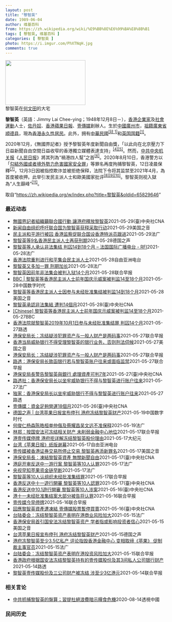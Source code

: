```yaml
---
layout: post
title: "黎智英"
date: 1989-06-04
author: 维基百科
from: https://zh.wikipedia.org/wiki/%E9%BB%8E%E6%99%BA%E8%8B%B1
tags: [ 黎智英, 维基百科 ]
categories: [ 黎智英 ]
photo: https://i.imgur.com/PhXTNqH.jpg
comments: true
---
```

<div class="mw-parser-output"><div id="noteTA-3146cf78" class="noteTA"><div class="noteTA-group"><div data-noteta-group-source="module" data-noteta-group="IT"></div></div><div class="noteTA-local"><div data-noteta-code="zh:巧克力; zh-tw:巧克力; zh-hk:朱古力; zh-cn:巧克力;"></div><div data-noteta-code="zh-tw:黑道; zh-hk:黑社會; zh-cn:黑社会;"></div><div data-noteta-code="zh-tw:飯店; zh-hk:酒店; zh-cn:饭店;"></div><div data-noteta-code="zh-tw:伍佛維茲; zh-hk:沃夫維茲 ;zh-cn:沃尔福威茨;"></div></div></div>

<div class="thumb tright"><div class="thumbinner" style="width:252px;"><a href="/wiki/File:Jimmy_Lai_Chee-ying_home_in_Ho_Man_Tin_20200418.png" class="image"><img alt="" src="//upload.wikimedia.org/wikipedia/commons/thumb/9/9f/Jimmy_Lai_Chee-ying_home_in_Ho_Man_Tin_20200418.png/250px-Jimmy_Lai_Chee-ying_home_in_Ho_Man_Tin_20200418.png" decoding="async" width="250" height="140" class="thumbimage" srcset="//upload.wikimedia.org/wikipedia/commons/thumb/9/9f/Jimmy_Lai_Chee-ying_home_in_Ho_Man_Tin_20200418.png/375px-Jimmy_Lai_Chee-ying_home_in_Ho_Man_Tin_20200418.png 1.5x, //upload.wikimedia.org/wikipedia/commons/thumb/9/9f/Jimmy_Lai_Chee-ying_home_in_Ho_Man_Tin_20200418.png/500px-Jimmy_Lai_Chee-ying_home_in_Ho_Man_Tin_20200418.png 2x" data-file-width="861" data-file-height="481"></a>  <div class="thumbcaption"><div class="magnify"><a href="/wiki/File:Jimmy_Lai_Chee-ying_home_in_Ho_Man_Tin_20200418.png" class="internal" title="放大"></a></div>黎智英在<a href="/wiki/%E4%BD%95%E6%96%87%E7%94%B0" title="何文田">何文田</a>的大宅</div></div></div>
<p><b>黎智英</b>（英語：<span lang="en">Jimmy Lai Chee-ying</span>；1948年12月8日<span class="useeditintro" title="Template:BLP editintro">－</span>），<a href="/wiki/%E9%A6%99%E6%B8%AF" title="香港">香港</a><a href="/wiki/%E4%BC%81%E4%B8%9A%E5%AE%B6" title="企业家">企業家</a>及<a href="/wiki/%E7%A4%BE%E6%9C%83%E9%81%8B%E5%8B%95" title="社會運動">社會運動</a>人士，<a href="/wiki/%E4%BD%90%E4%B8%B9%E5%A5%B4" title="佐丹奴">佐丹奴</a>、<a href="/wiki/%E8%98%8B%E6%9E%9C%E6%97%A5%E5%A0%B1_(%E9%A6%99%E6%B8%AF)" title="蘋果日報 (香港)">香港蘋果日報</a>、<a href="/wiki/%E5%A3%B9%E5%82%B3%E5%AA%92" title="壹傳媒">壹傳媒</a>創辦人。生於<a href="/wiki/%E4%B8%AD%E8%8F%AF%E6%B0%91%E5%9C%8B_(%E5%A4%A7%E9%99%B8%E6%99%82%E6%9C%9F)" class="mw-redirect" title="中華民國 (大陸時期)">中國</a><a href="/wiki/%E5%BB%A3%E5%B7%9E%E5%B8%82_(%E4%B8%AD%E8%8F%AF%E6%B0%91%E5%9C%8B)" title="廣州市 (中華民國)">廣州市</a>，<a href="/wiki/%E7%A5%96%E7%B1%8D" title="祖籍">祖籍</a><a href="/wiki/%E5%BB%A3%E6%9D%B1%E7%9C%81_(%E4%B8%AD%E8%8F%AF%E6%B0%91%E5%9C%8B)" title="廣東省 (中華民國)">廣東省</a><a href="/wiki/%E9%A1%BA%E5%BE%B7%E5%8E%BF" title="顺德县">顺德县</a>，現為<a href="/wiki/%E9%A6%99%E6%B8%AF%E5%B1%85%E6%B0%91#永久性居民" title="香港居民">香港永久性居民</a>。此外，拥有<a href="/wiki/%E4%B8%AD%E8%8F%AF%E6%B0%91%E5%9C%8B%E5%9C%8B%E6%B0%91#陆港澳居民" title="中華民國國民">中華民國</a><span id="noteTag-cite_ref-sup"><sup id="cite_ref-bb1_1-1" class="reference"><a href="#cite_note-bb1-1">[註 1]</a></sup></span>和<a href="/wiki/%E8%8B%B1%E5%9C%8B%E5%9C%8B%E7%B1%8D" class="mw-redirect" title="英國國籍">英国国籍</a><sup id="cite_ref-a1_2-2" class="reference"><a href="#cite_note-a1-2">[1]</a></sup>。
</p><p>2020年12月，《無國界記者》授予黎智英年度新聞自由獎，「以此向在北京壓力下日益新聞自由空間日益收窄的香港獨立媒體表達支持」<sup id="cite_ref-6" class="reference"><a href="#cite_note-6">[4]</a></sup><sup id="cite_ref-7" class="reference"><a href="#cite_note-7">[5]</a></sup>。然而，<a href="/wiki/%E4%B8%AD%E5%85%B1%E4%B8%AD%E5%A4%AE%E6%9C%BA%E5%85%B3%E6%8A%A5" title="中共中央机关报">中共中央机关报</a>《<a href="/wiki/%E4%BA%BA%E6%B0%91%E6%97%A5%E6%8A%A5" title="人民日报">人民日报</a>》將其列為“禍港四人幫”之首<sup id="cite_ref-王平2019_8-0" class="reference"><a href="#cite_note-王平2019-8">[6]</a></sup>。2020年8月10日，香港警方以「<a href="/wiki/%E4%B8%AD%E8%8F%AF%E4%BA%BA%E6%B0%91%E5%85%B1%E5%92%8C%E5%9C%8B%E9%A6%99%E6%B8%AF%E7%89%B9%E5%88%A5%E8%A1%8C%E6%94%BF%E5%8D%80%E7%B6%AD%E8%AD%B7%E5%9C%8B%E5%AE%B6%E5%AE%89%E5%85%A8%E6%B3%95" title="中華人民共和國香港特別行政區維護國家安全法">勾結外國或者境外勢力危害國家安全罪</a>」等罪名再度拘捕黎智英，12日凌晨保釋<sup id="cite_ref-auto_9-0" class="reference"><a href="#cite_note-auto-9">[7]</a></sup>，12月3日因被指控欺诈並被拒绝保释，法院下令将其监禁至2021年4月，為首度被收押。此举引发民主派人士和歐美國家批评<sup id="cite_ref-10" class="reference"><a href="#cite_note-10">[8]</a></sup><sup id="cite_ref-11" class="reference"><a href="#cite_note-11">[9]</a></sup><sup id="cite_ref-over100_12-0" class="reference"><a href="#cite_note-over100-12">[10]</a></sup>。黎智英则视入獄為“人生巔峰”<sup id="cite_ref-13" class="reference"><a href="#cite_note-13">[11]</a></sup>。
</p>
</div><noscript><img src="//zh.wikipedia.org/wiki/Special:CentralAutoLogin/start?type=1x1" alt="" title="" width="1" height="1" style="border: none; position: absolute;"></noscript>
<div class="printfooter">取自“<a dir="ltr" href="https://zh.wikipedia.org/w/index.php?title=黎智英&amp;oldid=65829646">https://zh.wikipedia.org/w/index.php?title=黎智英&amp;oldid=65829646</a>”</div><div id="recent-news"><h3>最近动态</h3><ul><li><a href="https://nodebe4.github.io/waimei/2021-05-29/%E7%84%A1%E5%9C%8B%E7%95%8C%E8%A8%98%E8%80%85%E7%B5%84%E7%B9%94%E7%B1%B2%E8%81%AF%E5%90%88%E5%9C%8B%E8%A1%8C%E5%8B%95-%E8%AE%93%E6%B8%AF%E5%BA%9C%E9%87%8B%E6%94%BE%E9%BB%8E%E6%99%BA%E8%8B%B1" title="無國界記者組織籲聯合國行動 讓港府釋放黎智英—— 無國界記者組織（RSF）28日向聯合國發出緊急呼籲，要求聯合國一切必要措施，使香港壹傳媒集團創辦人黎智英（中）立即獲釋。（RSF提供）中央社記者...">無國界記者組織籲聯合國行動 讓港府釋放黎智英</a><time>2021-05-29</time><a class="tag">(臺)中央社CNA</a></li>
<li><a href="https://nodebe4.github.io/waimei/2021-05-29/%E6%96%B0%E9%97%BB%E8%87%AA%E7%94%B1%E7%BB%84%E7%BB%87%E5%91%BC%E5%90%81%E8%81%94%E5%90%88%E5%9B%BD%E4%B8%BA%E9%BB%8E%E6%99%BA%E8%8B%B1%E8%8E%B7%E9%87%8A%E9%87%87%E5%8F%96%E8%A1%8C%E5%8A%A8" title="新闻自由组织呼吁联合国为黎智英获释采取行动—— Sat, 29 May 2021 10:55:28 GMT 资料图片：苹果日报的创办人、香港传媒大亨黎智英（Jimmy Lai）离开终审法院。 无...">新闻自由组织呼吁联合国为黎智英获释采取行动</a><time>2021-05-29</time><a class="tag">美国之音</a></li>
<li><a href="https://nodebe4.github.io/waimei/2021-05-29/%E6%B0%91%E4%B8%BB%E6%B4%BE%E5%92%8C%E5%B9%B3%E6%B8%B8%E8%A1%8C%E8%A2%AB%E5%9B%9A-%E9%A6%99%E6%B8%AF%E7%9B%91%E5%AF%9F%E4%BF%83%E8%81%94%E5%90%88%E5%9B%BD%E8%AE%BE%E9%A6%99%E6%B8%AF%E7%89%B9%E6%B4%BE%E5%91%98%E8%B7%9F%E8%BF%9B" title="民主派和平游行被囚 香港监察促联合国设香港特派员跟进—— 29/05/2021 - 09:15 壹传媒创办人黎智英等多名民主派领军人物，因组织或参与前年「8.18」维园流水式集会、「8.31」游...">民主派和平游行被囚 香港监察促联合国设香港特派员跟进</a><time>2021-05-29</time><a class="tag">法广</a></li>
<li><a href="https://nodebe4.github.io/waimei/2021-05-28/%E9%BB%8E%E6%99%BA%E8%8B%B1%E7%AD%899%E5%90%8D%E9%A6%99%E6%B8%AF%E6%B0%91%E4%B8%BB%E6%B4%BE%E4%BA%BA%E5%A3%AB%E5%86%8D%E8%8E%B7%E5%88%91%E6%9C%9F" title="黎智英等9名香港民主派人士再获刑期—— 2021-05-28T10:14:34.922Z 黎智英在因参与组织2019年十一国庆日游行判处数月徒刑 （德国之声中文网）包括香港壹传媒集团创办人黎智英...">黎智英等9名香港民主派人士再获刑期</a><time>2021-05-28</time><a class="tag">德国之声</a></li>
<li><a href="https://nodebe4.github.io/waimei/2021-05-28/%E9%BB%8E%E6%99%BA%E8%8B%B1%E7%AD%89%E4%BA%BA%E6%89%BF%E8%AE%A4%E9%9D%9E%E6%B3%95%E9%9B%86%E7%BB%93-%E5%88%A4%E5%9B%9A14%E5%88%B018%E4%B8%AA%E6%9C%88-%E6%B3%95%E5%9B%BD%E5%9B%BD%E9%99%85%E5%B9%BF%E6%92%AD%E7%94%B5%E5%8F%B0-RFI" title="黎智英等人承认非法集结 判囚14到18个月 – 法国国际广播电台 - RFI—— 28/05/2021 - 12:32 （法新社香港28日电） 香港壹传媒集团创办人黎智英等10人承认前年10月1...">黎智英等人承认非法集结 判囚14到18个月 – 法国国际广播电台 - RFI</a><time>2021-05-28</time><a class="tag">法广</a></li>
<li><a href="https://nodebe4.github.io/waimei/2021-05-28/%E9%A6%99%E6%B8%AF%E6%B3%95%E9%99%A2%E9%87%8D%E5%88%A4%E8%BF%9B%E8%A1%8C%E5%92%8C%E5%B9%B3%E9%9B%86%E4%BC%9A%E6%B0%91%E4%B8%BB%E6%B4%BE%E4%BA%BA%E5%A3%AB" title="香港法院重判进行和平集会民主派人士—— 香港壹传媒创办人黎智英，以及民主派元老李卓人及何俊仁等10人，被控前年10 月1 日“组织未经批准集结”等多项控罪，周五（28日）被重判14个月至18个月...">香港法院重判进行和平集会民主派人士</a><time>2021-05-28</time><a class="tag">自由亚洲电台</a></li>
<li><a href="https://nodebe4.github.io/waimei/2021-05-28/%E9%BB%8E%E6%99%BA%E8%8B%B1%E5%8F%88%E5%A4%9A%E5%8A%A0%E4%B8%80%E7%BD%AA-%E5%88%91%E6%9C%9F%E5%8A%A0%E9%95%BF" title="黎智英又多加一罪 刑期加长—— 28/05/2021 - 11:26 据中央社今天报道称，香港壹传媒集团创办人黎智英等10人承认2019年10月1日组织未经批准集结等罪，被法院判囚缓刑至18个月...">黎智英又多加一罪 刑期加长</a><time>2021-05-28</time><a class="tag">法广</a></li>
<li><a href="https://nodebe4.github.io/waimei/2021-05-28/%E9%BB%8E%E6%99%BA%E8%8B%B1%E5%9B%A0%E5%89%8D%E5%B9%B4%E9%9D%9E%E6%B3%95%E9%9B%86%E4%BC%9A%E8%A2%AB%E5%88%A4%E5%85%A5%E7%8B%B114%E4%B8%AA%E6%9C%88" title="黎智英因前年非法集会被判入狱14个月—— 香港壹传媒主席黎智英、前立法会议员李卓人、何俊仁及梁国雄等10名泛民主派人士前年国庆日在民阵申请游行遭反对后，带领群众由铜锣湾游行至中环被控。10人分别...">黎智英因前年非法集会被判入狱14个月</a><time>2021-05-28</time><a class="tag">联合早报</a></li>
<li><a href="https://nodebe4.github.io/waimei/2021-05-28/BBC-%E9%BB%8E%E6%99%BA%E8%8B%B1%E7%AD%89%E9%A6%99%E6%B8%AF%E6%B0%91%E4%B8%BB%E6%B4%BE%E4%BA%BA%E5%A3%AB%E5%89%8D%E5%B9%B4%E5%9B%BD%E5%BA%86%E7%A4%BA%E5%A8%81%E6%A1%88%E8%A2%AB%E5%88%A4%E7%9B%9114%E8%87%B318%E4%B8%AA%E6%9C%88" title="BBC | 黎智英等香港民主派人士前年国庆示威案被判监14至18个月—— 香港壹传媒集团主席黎智英和另外9名民主派人士，早前承认在2019年10月1日中国国庆日组织及参与未经批准集结，香港区域法...">BBC | 黎智英等香港民主派人士前年国庆示威案被判监14至18个月</a><time>2021-05-28</time><a class="tag">中国数字时代</a></li>
<li><a href="https://nodebe4.github.io/waimei/2021-05-28/%E9%BB%8E%E6%99%BA%E8%8B%B1%E7%AD%89%E9%A6%99%E6%B8%AF%E6%B0%91%E4%B8%BB%E6%B4%BE%E4%BA%BA%E5%A3%AB%E5%9B%A0%E5%8F%82%E4%B8%8E%E6%9C%AA%E7%BB%8F%E6%89%B9%E5%87%86%E9%9B%86%E7%BB%93%E8%A2%AB%E5%88%A4%E7%9B%9114%E5%88%B018%E4%B8%AA%E6%9C%88" title="黎智英等香港民主派人士因参与未经批准集结被判监14到18个月—— Fri, 28 May 2021 07:30:00 GMT 2月1日，壹傳媒創辦人黎智英離開香港法院。 香港媒体大亨、壹传媒集团...">黎智英等香港民主派人士因参与未经批准集结被判监14到18个月</a><time>2021-05-28</time><a class="tag">美国之音</a></li>
<li><a href="https://nodebe4.github.io/waimei/2021-05-28/%E9%BB%8E%E6%99%BA%E8%8B%B1%E6%89%BF%E8%AA%8D%E9%9D%9E%E6%B3%95%E9%9B%86%E7%B5%90-%E9%81%AD%E5%88%A414%E5%80%8B%E6%9C%88" title="黎智英承認非法集結 遭判14個月—— （中央社記者張謙香港28日電）香港壹傳媒集團創辦人黎智英等10人承認前年10月1日組織未經批准集結等罪，今天被法院判囚緩刑至18個月不等，其中黎智英入獄14...">黎智英承認非法集結 遭判14個月</a><time>2021-05-28</time><a class="tag">(臺)中央社CNA</a></li>
<li><a href="https://nodebe4.github.io/waimei/2021-05-27/Chinese-%E9%BB%8E%E6%99%BA%E8%8B%B1%E7%AD%89%E9%A6%99%E6%B8%AF%E6%B0%91%E4%B8%BB%E6%B4%BE%E4%BA%BA%E5%A3%AB%E5%89%8D%E5%B9%B4%E5%9B%BD%E5%BA%86%E7%A4%BA%E5%A8%81%E6%A1%88%E8%A2%AB%E5%88%A4%E7%9B%9114%E8%87%B318%E4%B8%AA%E6%9C%88" title="[Chinese] 黎智英等香港民主派人士前年国庆示威案被判监14至18个月—— 黎智英等香港民主派人士前年国庆示威案被判监14至18个月 26 分钟前 图像来源，Reuters 图像加注文字，...">[Chinese] 黎智英等香港民主派人士前年国庆示威案被判监14至18个月</a><time>2021-05-27</time><a class="tag">BBC</a></li>
<li><a href="https://nodebe4.github.io/waimei/2021-05-27/%E9%A6%99%E6%B8%AF%E6%B3%95%E9%99%A2%E5%B0%B1%E9%BB%8E%E6%99%BA%E8%8B%B12019%E5%B9%B410%E6%9C%881%E6%97%A5%E5%8F%82%E4%B8%8E%E6%9C%AA%E7%BB%8F%E6%89%B9%E5%87%86%E9%9B%86%E7%BB%93%E7%BD%AA-%E5%88%A4%E5%9B%9A14%E4%B8%AA%E6%9C%88" title="香港法院就黎智英2019年10月1日参与未经批准集结罪 判囚14个月—— 2021-05-28T04:18:57Z 路透香港5月28日 - 香港法院周五就壹传媒创办人黎智英于2019年10月1日...">香港法院就黎智英2019年10月1日参与未经批准集结罪 判囚14个月</a><time>2021-05-27</time><a class="tag">路透</a></li>
<li><a href="https://nodebe4.github.io/waimei/2021-05-27/%E6%B8%AF%E4%BF%9D%E5%AE%89%E5%B1%80%E9%95%BF-%E5%86%BB%E7%BB%93%E7%96%91%E6%B6%89%E7%8A%AF%E7%BD%AA%E8%B5%84%E4%BA%A7%E4%B8%8E%E4%B8%80%E8%88%AC%E4%BA%BA%E8%B4%A2%E4%BA%A7%E6%98%AF%E4%B8%A4%E7%A0%81%E4%BA%8B" title="港保安局长：冻结疑涉犯罪资产与一般人财产是两码事—— 香港保安局局长李家超据报上月向壹传媒创办人黎智英、汇丰及花旗银行发信，警告若处理黎智英的帐户，或面临最高七年监禁。李家超今天对此回应说，有关...">港保安局长：冻结疑涉犯罪资产与一般人财产是两码事</a><time>2021-05-27</time><a class="tag">联合早报</a></li>
<li><a href="https://nodebe4.github.io/waimei/2021-05-27/%E9%A6%99%E6%B8%AF%E5%BD%93%E5%B1%80%E5%A8%81%E8%83%81%E9%93%B6%E8%A1%8C%E4%B8%8D%E5%BE%97%E5%8F%97%E7%90%86%E9%BB%8E%E6%99%BA%E8%8B%B1%E7%9A%84%E9%93%B6%E8%A1%8C%E4%B8%9A%E5%8A%A1-%E5%90%A6%E5%88%99%E5%88%91%E6%B3%95%E4%BC%BA%E5%80%99" title="香港当局威胁银行不得受理黎智英的银行业务，否则刑法伺候—— Thu, 27 May 2021 18:06:14 GMT 资料照：香港警察押送媒体大亨黎智英抵达法院。 路透社星期四（5月27日）报...">香港当局威胁银行不得受理黎智英的银行业务，否则刑法伺候</a><time>2021-05-27</time><a class="tag">美国之音</a></li>
<li><a href="https://nodebe4.github.io/waimei/2021-05-27/%E6%B8%AF%E4%BF%9D%E5%AE%89%E5%B1%80%E9%95%BF-%E5%86%BB%E7%BB%93%E7%96%91%E6%B6%89%E7%8A%AF%E7%BD%AA%E8%B5%84%E4%BA%A7%E4%B8%8E%E4%B8%80%E8%88%AC%E4%BA%BA%E8%B4%A2%E4%BA%A7%E6%98%AF%E4%B8%A4%E7%A0%81%E4%BA%8B" title="港保安局长：冻结疑涉犯罪资产与一般人财产是两码事—— 香港保安局局长李家超据报上月向壹传媒创办人黎智英、汇丰及花旗银行发信，警告若处理黎智英的帐户，或面临最高七年监禁。李家超今天对此回应说，有关...">港保安局长：冻结疑涉犯罪资产与一般人财产是两码事</a><time>2021-05-27</time><a class="tag">联合早报</a></li>
<li><a href="https://nodebe4.github.io/waimei/2021-05-27/%E8%B7%AF%E9%80%8F-%E6%B8%AF%E4%BF%9D%E5%AE%89%E5%B1%80%E9%95%BF%E8%87%B4%E5%87%BD%E9%93%B6%E8%A1%8C%E8%8B%A5%E4%B8%8E%E9%BB%8E%E6%99%BA%E8%8B%B1%E8%B4%A6%E6%88%B7%E5%BE%80%E6%9D%A5%E6%88%96%E9%9D%A2%E4%B8%B4%E7%9B%91%E7%A6%81" title="路透：港保安局长致函银行若与黎智英账户往来或面临监禁—— 一份文件显示，香港保安局局长李家超本月致函媒体大亨黎智英和汇丰银行与花旗银行的分支机构，称若这些银行与黎智英的账户继续有往来，可能面临最...">路透：港保安局长致函银行若与黎智英账户往来或面临监禁</a><time>2021-05-27</time><a class="tag">联合早报</a></li>
<li><a href="https://nodebe4.github.io/waimei/2021-05-27/%E6%B8%AF%E4%BF%9D%E5%AE%89%E5%B1%80%E9%95%B7%E8%AD%A6%E5%91%8A%E9%BB%8E%E6%99%BA%E8%8B%B1%E8%88%87%E9%8A%80%E8%A1%8C-%E8%99%95%E7%90%86%E8%B3%87%E7%94%A2%E5%8F%AF%E5%88%A47%E5%B9%B4" title="港保安局長警告黎智英與銀行 處理資產可判7年—— （中央社台北27日電）據路透社報導，香港保安局局長李家超日前致函香港壹傳媒集團創辦人黎智英與滙豐銀行、花旗銀行的分支機構，警告這些銀行與黎智英的...">港保安局長警告黎智英與銀行  處理資產可判7年</a><time>2021-05-27</time><a class="tag">(臺)中央社CNA</a></li>
<li><a href="https://nodebe4.github.io/waimei/2021-05-27/%E8%B7%AF%E9%80%8F%E7%A4%BE-%E9%A6%99%E6%B8%AF%E4%BF%9D%E5%AE%89%E5%B1%80%E9%95%BF%E4%BB%A5%E5%9D%90%E7%89%A2%E5%A8%81%E8%83%81%E9%93%B6%E8%A1%8C%E4%B8%8D%E5%BE%97%E4%B8%8E%E9%BB%8E%E6%99%BA%E8%8B%B1%E8%BF%9B%E8%A1%8C%E8%B4%A6%E6%88%B7%E5%BE%80%E6%9D%A5" title="路透社：香港保安局长以坐牢威胁银行不得与黎智英进行账户往来—— 27/05/2021 - 10:40 路透社今天报道说，根据该通讯社看到的文件，香港保安局局长李家超本月致函媒体大亨黎智英和汇丰银...">路透社：香港保安局长以坐牢威胁银行不得与黎智英进行账户往来</a><time>2021-05-27</time><a class="tag">法广</a></li>
<li><a href="https://nodebe4.github.io/waimei/2021-05-27/%E7%8B%AC%E5%AE%B6-%E9%A6%99%E6%B8%AF%E4%BF%9D%E5%AE%89%E5%B1%80%E9%95%BF%E4%BB%A5%E5%9D%90%E7%89%A2%E5%A8%81%E8%83%81%E9%93%B6%E8%A1%8C%E4%B8%8D%E5%BE%97%E4%B8%8E%E9%BB%8E%E6%99%BA%E8%8B%B1%E8%BF%9B%E8%A1%8C%E8%B4%A6%E6%88%B7%E5%BE%80%E6%9D%A5" title="独家：香港保安局长以坐牢威胁银行不得与黎智英进行账户往来—— 2021-05-27T07:13:11Z 路透香港5月27日 - 根据路透看到的文件，香港保安局局长李家超本月致函媒体大亨黎智英和汇...">独家：香港保安局长以坐牢威胁银行不得与黎智英进行账户往来</a><time>2021-05-27</time><a class="tag">路透</a></li>
<li><a href="https://nodebe4.github.io/waimei/2021-05-26/%E5%A3%B9%E5%82%B3%E5%AA%92-%E8%B3%87%E9%87%91%E8%B6%B3%E5%A4%A0%E7%87%9F%E9%81%8B18%E5%80%8B%E6%9C%88" title="壹傳媒：資金足夠營運18個月—— （中央社記者張謙香港26日電）香港壹傳媒集團今天公告稱，4月1日起算，集團資金足夠營運18個月，創辦人黎智英的資產遭保安局凍結，不會對公司的財務狀況或營運造成即...">壹傳媒：資金足夠營運18個月</a><time>2021-05-26</time><a class="tag">(臺)中央社CNA</a></li>
<li><a href="https://nodebe4.github.io/waimei/2021-05-19/%E5%BE%B7%E5%9B%BD%E4%B9%8B%E5%A3%B0-%E5%8F%B0%E6%B9%BE%E8%8B%B9%E6%9E%9C%E6%97%A5%E6%8A%A5%E5%AE%A3%E5%B8%83%E5%81%9C%E5%88%8A-%E6%B8%AF%E5%BA%9C%E5%86%BB%E7%BB%93%E9%BB%8E%E6%99%BA%E8%8B%B1%E8%B4%A2%E4%BA%A7" title="德国之声 | 台湾苹果日报宣布停刊 港府冻结黎智英财产—— 发行18年的《台湾苹果日报》忽然宣布5月18日起停刊。同一天，其母公司香港壹传媒创办人黎智英的财产被冻结，香港保安局的依据是“港版国安...">德国之声 | 台湾苹果日报宣布停刊  港府冻结黎智英财产</a><time>2021-05-19</time><a class="tag">中国数字时代</a></li>
<li><a href="https://nodebe4.github.io/waimei/2021-05-19/%E4%BD%95%E4%BF%8A%E4%BB%81%E6%9D%A8%E6%A3%AE%E9%99%88%E7%9A%93%E6%A1%93%E5%8D%95%E4%BB%B2%E5%81%95%E5%8F%8A%E8%94%A1%E8%80%80%E6%98%8C%E5%90%B4%E6%96%87%E8%BF%9C%E4%B8%8D%E5%87%86%E4%BF%9D%E9%87%8A" title="何俊仁杨森陈皓桓单仲偕及蔡耀昌吴文远不准保释—— 19/05/2021 - 15:03 下午开庭前，黎智英的太太由旁听席走下楼梯，问黎“食咗嘢未”。黎闻言拉下口罩，边点头边说“食咗”。黎妻关心他...">何俊仁杨森陈皓桓单仲偕及蔡耀昌吴文远不准保释</a><time>2021-05-19</time><a class="tag">法广</a></li>
<li><a href="https://nodebe4.github.io/waimei/2021-05-17/%E6%9E%97%E9%83%91-%E6%8C%89%E5%9B%BD%E5%AE%89%E6%B3%95%E5%8F%AF%E5%86%BB%E7%BB%93%E7%9B%B8%E5%85%B3%E8%B4%A2%E4%BA%A7-%E6%9C%AA%E5%89%8A%E5%BC%B1%E9%87%91%E8%9E%8D%E4%B8%AD%E5%BF%83%E5%9C%B0%E4%BD%8D" title="林郑：按国安法可冻结相关财产 未削弱金融中心地位—— 香港特首林郑月娥出席行政会议前，被问到有关当局上周五根据《香港国安法》冻结壹传媒创办人黎智英持有的壹传媒有限公司股份，以及黎智英拥有的三家公...">林郑：按国安法可冻结相关财产 未削弱金融中心地位</a><time>2021-05-17</time><a class="tag">联合早报</a></li>
<li><a href="https://nodebe4.github.io/waimei/2021-05-17/%E6%B8%AF%E5%A3%B9%E4%BC%A0%E5%AA%92%E5%81%9C%E7%89%8C-%E6%B8%AF%E5%BA%9C%E6%8B%92%E8%AF%A6%E8%A7%A3%E5%86%BB%E7%BB%93%E9%BB%8E%E6%99%BA%E8%8B%B1%E8%82%A1%E4%BB%BD%E7%90%86%E7%94%B1" title="港壹传媒停牌 港府拒详解冻结黎智英股份理由—— 【大纪元2021年05月18日讯】（大纪元记者张玉洁综合报导）香港壹传媒周一（5月17日）早上9时宣布停牌。上周五香港政府宣称冻结黎智英持有的壹传...">港壹传媒停牌 港府拒详解冻结黎智英股份理由</a><time>2021-05-17</time><a class="tag">大纪元</a></li>
<li><a href="https://nodebe4.github.io/waimei/2021-05-17/%E5%8F%B0%E6%B9%BE-%E8%8B%B9%E6%9E%9C%E6%97%A5%E6%8A%A5-%E7%BA%B8%E7%89%88%E8%B0%A2%E5%B9%95" title="台湾《苹果日报》纸版谢幕—— 一直支持香港民主自由的黎智英创办的壹传媒旗下的《苹果日报》台湾版17日在台湾发行最后一天的纸质报纸，从此走入历史。台湾《苹果日报》在给读者的一封信中指出，在新闻战场...">台湾《苹果日报》纸版谢幕</a><time>2021-05-17</time><a class="tag">自由亚洲电台</a></li>
<li><a href="https://nodebe4.github.io/waimei/2021-05-17/%E5%A3%B9%E4%BC%A0%E5%AA%92%E8%A2%AB%E9%A6%99%E6%B8%AF%E8%AF%81%E5%88%B8%E4%BA%A4%E6%98%93%E6%89%80%E5%81%9C%E6%AD%A2%E4%BA%A4%E6%98%93-%E9%BB%8E%E6%99%BA%E8%8B%B1%E5%86%8D%E6%B7%BB%E6%96%B0%E7%BD%AA%E5%90%8D" title="壹传媒被香港证券交易所停止交易 黎智英再添新罪名—— Mon, 17 May 2021 10:03:49 GMT 香港报摊上的苹果日报（路透社2021年5月17日） 香港苹果日报的母公司壹传媒星...">壹传媒被香港证券交易所停止交易 黎智英再添新罪名</a><time>2021-05-17</time><a class="tag">美国之音</a></li>
<li><a href="https://nodebe4.github.io/waimei/2021-05-17/%E6%B8%AF%E4%BF%9D%E5%AE%89%E5%B1%80%E9%95%B7-%E5%87%8D%E7%B5%90%E9%BB%8E%E6%99%BA%E8%8B%B1%E8%B3%87%E7%94%A2-%E7%84%A1%E9%97%9C%E6%96%B0%E8%81%9E%E8%87%AA%E7%94%B1" title="港保安局長：凍結黎智英資產 無關新聞自由—— （中央社記者張謙香港17日電）香港保安局長李家超今天聲稱，當局凍結壹傳媒集團創辦人黎智英的資產，是依據「港區國安法」執法，有法可依，事件無關新聞自由...">港保安局長：凍結黎智英資產 無關新聞自由</a><time>2021-05-17</time><a class="tag">(臺)中央社CNA</a></li>
<li><a href="https://nodebe4.github.io/waimei/2021-05-17/%E6%B8%AF%E5%BA%AD%E5%BC%80%E5%AE%A1%E5%8F%8D%E9%80%81%E4%B8%AD%E4%B8%80%E6%B8%B8%E8%A1%8C%E6%A1%88-%E9%BB%8E%E6%99%BA%E8%8B%B1%E7%AD%8910%E4%BA%BA%E8%AE%A4%E7%BD%AA" title="港庭开审反送中一游行案 黎智英等10人认罪—— 17/05/2021 - 10:24 据中央社今天报道称，香港反送中十一游行案开审，黎智英等10人认罪。 香港壹传媒集团创办人黎智英等10人今天在...">港庭开审反送中一游行案 黎智英等10人认罪</a><time>2021-05-17</time><a class="tag">法广</a></li>
<li><a href="https://nodebe4.github.io/waimei/2021-05-17/%E5%A4%AE%E8%A7%86%E6%97%A9%E7%9F%A5%E8%8B%B9%E6%9E%9C%E8%B5%84%E9%87%91%E9%93%BE%E6%97%A9%E6%96%AD" title="央视早知苹果资金链早断—— 17/05/2021 - 10:14 台湾陆委会回覆路透社查询时直指，黎智英资产被冻结一事，凸显港版国安法对港人财产构成的威胁，认为这犹如向国际社会宣布，香港的营商风...">央视早知苹果资金链早断</a><time>2021-05-17</time><a class="tag">法广</a></li>
<li><a href="https://nodebe4.github.io/waimei/2021-05-17/%E9%BB%8E%E6%99%BA%E8%8B%B1%E7%AD%8910%E4%BA%BA%E8%AE%A4%E7%BB%84%E7%BB%87%E6%9C%AA%E7%BB%8F%E6%89%B9%E5%87%86%E9%9B%86%E7%BB%93%E7%BD%AA" title="黎智英等10人认组织未经批准集结罪—— 香港大批反修例抗争者2019年10月1日响应号召游行，壹传媒集团创办人黎智英等10人其后被捕及起诉，案件今早在区域法院开审，黎智英等10人均承认组织未经批...">黎智英等10人认组织未经批准集结罪</a><time>2021-05-17</time><a class="tag">联合早报</a></li>
<li><a href="https://nodebe4.github.io/waimei/2021-05-17/%E9%A6%99%E6%B8%AF%E5%8F%8D%E9%80%81%E4%B8%AD%E5%8D%81%E4%B8%80%E9%81%8A%E8%A1%8C%E9%96%8B%E5%AF%A9-%E9%BB%8E%E6%99%BA%E8%8B%B1%E7%AD%8910%E4%BA%BA%E8%AA%8D%E7%BD%AA" title="香港反送中十一遊行開審 黎智英等10人認罪—— 香港壹傳媒集團創辦人黎智英（圖）等10人17日在法庭承認未經批准集結罪。（中央社檔案照片） （中央社記者張謙香港17日電）香港壹傳媒集團創辦人黎智...">香港反送中十一遊行開審 黎智英等10人認罪</a><time>2021-05-17</time><a class="tag">(臺)中央社CNA</a></li>
<li><a href="https://nodebe4.github.io/waimei/2021-05-16/%E9%A6%99%E6%B8%AF%E5%8F%8D%E9%80%81%E4%B8%AD10.1%E9%81%8A%E8%A1%8C%E9%96%8B%E5%AF%A9-%E9%BB%8E%E6%99%BA%E8%8B%B1%E7%AD%8910%E4%BA%BA%E6%B6%89%E6%A1%88" title="香港反送中10.1遊行開審 黎智英等10人涉案—— （中央社記者張謙香港17日電）香港大批「反送中」運動示威者前年10月1日響應號召遊行，壹傳媒集團創辦人黎智英等10人其後被捕及起訴，案件今天在...">香港反送中10.1遊行開審  黎智英等10人涉案</a><time>2021-05-16</time><a class="tag">(臺)中央社CNA</a></li>
<li><a href="https://nodebe4.github.io/waimei/2021-05-16/%E6%B8%AF%E5%8D%81%E4%B8%80%E6%9C%AA%E7%BB%8F%E6%89%B9%E5%87%86%E9%9B%86%E7%BB%93%E6%A1%88%E5%A4%A7%E9%83%A8%E5%88%86%E8%A2%AB%E5%91%8A%E5%B0%86%E8%AE%A4%E7%BD%AA" title="港十一未经批准集结案大部分被告将认罪—— 香港法院今天（17日）将开庭审理壹传媒创办人黎智英等10人被控在前年10月1日组织及参与未经批准集结的案件，审讯预计将长达10天。一些被告披露，大部分被...">港十一未经批准集结案大部分被告将认罪</a><time>2021-05-16</time><a class="tag">联合早报</a></li>
<li><a href="https://nodebe4.github.io/waimei/2021-05-16/%E5%A3%B9%E4%BC%A0%E5%AA%92%E4%BB%8A%E6%97%A9%E5%81%9C%E7%89%8C" title="壹传媒今早停牌—— 壹传媒大楼。公司今天在港交所停牌。（中新社） 香港壹传媒将于今日（17日）上午9时正起短暂停止在香港交易所的股份买卖，以待发出公布，有关保安局冻结控股股东黎智英持有资产及壹传...">壹传媒今早停牌</a><time>2021-05-16</time><a class="tag">联合早报</a></li>
<li><a href="https://nodebe4.github.io/waimei/2021-05-16/%E5%9B%9E%E6%87%89%E9%BB%8E%E6%99%BA%E8%8B%B1%E8%B3%87%E7%94%A2%E9%81%AD%E5%87%8D%E7%B5%90-%E5%A3%B9%E5%82%B3%E5%AA%92%E8%82%A1%E7%A5%A8%E6%9A%AB%E5%81%9C%E8%B2%B7%E8%B3%A3" title="回應黎智英資產遭凍結 壹傳媒股票暫停買賣—— （中央社記者張謙香港17日電）香港壹傳媒集團的股票今早暫停在香港交易所買賣，以待發出關於集團創辦人黎智英資產遭保安局凍結的聲明。 在港交所開盤前，壹...">回應黎智英資產遭凍結 壹傳媒股票暫停買賣</a><time>2021-05-16</time><a class="tag">(臺)中央社CNA</a></li>
<li><a href="https://nodebe4.github.io/waimei/2021-05-15/%E5%8F%B0%E9%99%86%E5%A7%94%E4%BC%9A-%E5%86%BB%E7%BB%93%E9%BB%8E%E6%99%BA%E8%8B%B1%E8%B5%84%E4%BA%A7%E8%A1%A8%E6%98%8E%E5%9C%A8%E6%B8%AF%E5%95%86%E4%B8%9A%E9%A3%8E%E9%99%A9%E5%8A%A0%E5%A4%A7" title="台陆委会：冻结黎智英资产表明在港商业风险加大—— 16/05/2021 - 00:31 据法新社报导，台陆委会在一份声明中表示，没收资产突显了香港国安法对香港人民财产构成的威胁，“这相当于向国际...">台陆委会：冻结黎智英资产表明在港商业风险加大</a><time>2021-05-15</time><a class="tag">法广</a></li>
<li><a href="https://nodebe4.github.io/waimei/2021-05-15/%E9%A6%99%E6%B8%AF%E4%BF%9D%E5%AE%89%E5%B1%80%E9%A6%96%E5%BC%95%E5%9B%BD%E5%AE%89%E6%B3%95%E5%86%BB%E7%BB%93%E9%BB%8E%E6%99%BA%E8%8B%B1%E8%B5%84%E4%BA%A7-%E5%AD%A6%E8%80%85%E6%8C%87%E6%88%96%E5%BD%B1%E5%93%8D%E6%8A%95%E8%B5%84%E8%80%85%E4%BF%A1%E5%BF%83" title="香港保安局首引国安法冻结黎智英资产 学者指或影响投资者信心—— Sat, 15 May 2021 17:51:35 GMT 香港多份主要报章5月15日以头版头条大篇幅报道，保安局首次引用国安法冻...">香港保安局首引国安法冻结黎智英资产 学者指或影响投资者信心</a><time>2021-05-15</time><a class="tag">美国之音</a></li>
<li><a href="https://nodebe4.github.io/waimei/2021-05-15/%E5%8F%B0%E6%B9%BE%E8%8B%B9%E6%9E%9C%E6%97%A5%E6%8A%A5%E5%AE%A3%E5%B8%83%E5%81%9C%E5%88%8A-%E6%B8%AF%E5%BA%9C%E5%86%BB%E7%BB%93%E9%BB%8E%E6%99%BA%E8%8B%B1%E8%B4%A2%E4%BA%A7" title="台湾苹果日报宣布停刊 &nbsp;港府冻结黎智英财产—— 2021-05-15T14:07:15.294Z 《台湾苹果日报》隶属于黎智英创办的壹传媒（资料图片） （德国之声中文网）《台湾苹果日报》周五（5...">台湾苹果日报宣布停刊  港府冻结黎智英财产</a><time>2021-05-15</time><a class="tag">德国之声</a></li>
<li><a href="https://nodebe4.github.io/waimei/2021-05-15/%E6%B8%AF%E5%BA%9C%E5%86%BB%E9%BB%8E%E6%99%BA%E8%8B%B1%E8%87%B3%E5%B0%913.5%E4%BA%BF%E7%A7%81%E4%BA%A7-%E8%AF%84%E8%AE%BA%E6%8C%87%E6%AF%81%E9%A6%99%E6%B8%AF%E9%87%91%E8%9E%8D%E4%B8%AD%E5%BF%83-%E5%8F%98%E7%9B%B8%E5%8F%96%E7%BC%94-%E8%8B%B9%E6%9E%9C-%E4%BF%83%E5%88%B6%E8%A3%81%E4%B8%BB%E4%BA%8B%E5%AE%98%E5%91%98" title="港府冻黎智英至少3.5亿私产 评论指毁香港金融中心 变相取缔《苹果》 促制裁主事官员—— 15/05/2021 - 11:46 英国早在2月已修订香港营商指引，因应国安法的实施和港府行动，首次删...">港府冻黎智英至少3.5亿私产 评论指毁香港金融中心 变相取缔《苹果》 促制裁主事官员</a><time>2021-05-15</time><a class="tag">法广</a></li>
<li><a href="https://nodebe4.github.io/waimei/2021-05-15/%E5%8F%B0%E9%99%86%E5%A7%94%E4%BC%9A-%E5%86%BB%E7%BB%93%E9%BB%8E%E6%99%BA%E8%8B%B1%E8%B5%84%E4%BA%A7%E8%A1%A8%E6%98%8E%E5%9C%A8%E6%B8%AF%E6%8A%95%E8%B5%84%E9%A3%8E%E9%99%A9%E5%8A%A0%E5%A4%A7" title="台陆委会：冻结黎智英资产表明在港投资风险加大—— 台湾陆委会今天称，香港冻结壹传媒集团创办人、身在狱中的黎智英名下资产的决定，向国际社会表明，在这个被中国大陆控制的城市做生意变得越来越危险。 根...">台陆委会：冻结黎智英资产表明在港投资风险加大</a><time>2021-05-15</time><a class="tag">联合早报</a></li>
<li><a href="https://nodebe4.github.io/waimei/2021-05-14/%E9%A6%99%E6%B8%AF%E6%94%BF%E5%BA%9C%E6%A0%B9%E6%8D%AE%E5%9B%BD%E5%AE%89%E6%B3%95%E5%86%BB%E7%BB%93%E9%BB%8E%E6%99%BA%E8%8B%B1%E6%8C%81%E6%9C%89%E7%9A%84%E5%A3%B9%E4%BC%A0%E5%AA%92%E8%82%A1%E4%BB%BD%E5%8F%8A%E5%85%B63%E9%97%B4%E7%A7%81%E4%BA%BA%E5%85%AC%E5%8F%B8%E9%93%B6%E8%A1%8C%E8%B4%A2%E4%BA%A7" title="香港政府根据国安法冻结黎智英持有的壹传媒股份及其3间私人公司银行财产—— 2021-05-15T02:19:33Z 路透香港5月14日 - 香港保安局周五晚间发布新闻稿称，冻结正被起诉涉嫌违反国...">香港政府根据国安法冻结黎智英持有的壹传媒股份及其3间私人公司银行财产</a><time>2021-05-14</time><a class="tag">路透</a></li>
<li><a href="https://nodebe4.github.io/waimei/2021-05-14/%E9%BB%8E%E6%99%BA%E8%8B%B1%E5%A3%B9%E4%BC%A0%E5%AA%92%E8%82%A1%E4%BB%BD%E5%8F%8A%E4%B8%89%E5%85%AC%E5%8F%B8%E8%B4%A2%E4%BA%A7%E8%A2%AB%E5%86%BB%E7%BB%93-%E6%B6%89%E8%87%B3%E5%B0%913%E4%BA%BF%E6%B8%AF%E5%85%83" title="黎智英壹传媒股份及三公司财产被冻结 涉至少3亿港元—— 4月16日，壹传媒创办人黎智英涉及的两起非法集结案在香港西九龙法院判刑，合共被判监禁14个月。（中新社） 香港保安局今晚（14日）引《香港...">黎智英壹传媒股份及三公司财产被冻结 涉至少3亿港元</a><time>2021-05-14</time><a class="tag">联合早报</a></li>
</ul></div><div id="open-opinion"><h3>相关言论</h3><ul><li><a href="https://nodebe4.github.io/opinion/2020-08-14/%E4%B8%AD%E5%85%B1%E6%8A%93%E6%8D%95%E9%BB%8E%E6%99%BA%E8%8B%B1%E7%9A%84%E7%9B%A4%E7%AE%97-%E7%BF%92%E6%8F%90%E6%9D%9C%E7%B5%95%E6%B5%AA%E8%B2%BB%E6%9A%97%E7%A4%BA%E7%B3%A7%E9%A3%9F%E5%8D%B1%E6%A9%9F/" title="透視中國">中共抓捕黎智英的盤算；習提杜絕浪費暗示糧食危機</a><time>2020-08-14</time><a class="tag">透視中國</a></li>
</ul></div><div id="mjls-record"><h3>民间历史</h3><ul></ul></div>